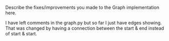 Describe the fixes/improvements you made to the Graph implementation here.

I have left comments in the graph.py but so far I just have 
edges showing. That was changed by having a connection between the start & end instead of start & start.